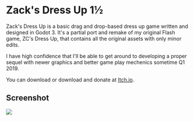 # Zack's Dress Up 1½

Zack's Dress Up is a basic drag and drop-based dress up game written and designed in Godot 3. It's a partial port and remake of my original Flash game, ZC's Dress Up, that contains all the original assets with only minor edits.

I have high confidence that I'll be able to get around to developing a proper sequel with newer graphics and better game play mechenics sometime Q1 2019.

You can download or download and donate at [Itch.io](https://antonwilc0x.itch.io/zdressup).

## Screenshot

![](https://i.imgur.com/a2qcLxc.png)